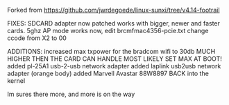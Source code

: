 Forked from https://github.com/jwrdegoede/linux-sunxi/tree/v4.14-footrail

FIXES:
	SDCARD adapter now patched works with bigger, newer and faster cards.
	5ghz AP mode works now, edit brcmfmac4356-pcie.txt change ccode from X2 to 00

ADDITIONS:
	increased max txpower for the bradcom wifi to 30db MUCH HIGHER THEN THE CARD CAN HANDLE MOST LIKELY SET MAX AT BOOT!
	added pl-25A1 usb-2-usb network adapter
	added laplink usb2usb network adapter (orange body)
	added Marvell Avastar 88W8897 BACK into the kernel

Im sures there more, and more is on the way
